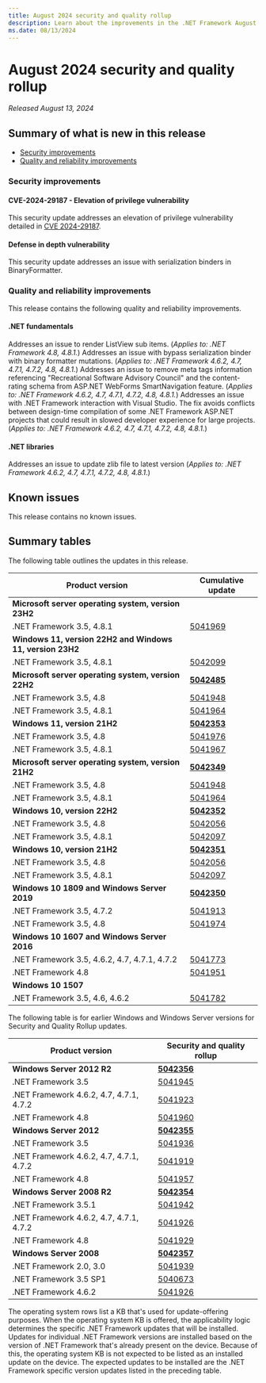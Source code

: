 ```yaml
---
title: August 2024 security and quality rollup
description: Learn about the improvements in the .NET Framework August 2024 security and quality rollup.
ms.date: 08/13/2024
---
```

# August 2024 security and quality rollup

_Released August 13, 2024_

## Summary of what is new in this release

- [Security improvements](#security-improvements)
- [Quality and reliability improvements](#quality-and-reliability-improvements)

### Security improvements

#### CVE-2024-29187 - Elevation of privilege vulnerability

This security update addresses an elevation of privilege vulnerability detailed in [CVE 2024-29187](https://msrc.microsoft.com/update-guide/vulnerability/CVE-2024-29187).

#### Defense in depth vulnerability

This security update addresses an issue with serialization binders in BinaryFormatter.

### Quality and reliability improvements

This release contains the following quality and reliability improvements.

#### .NET fundamentals

Addresses an issue to render ListView sub items. (*Applies to: .NET Framework 4.8, 4.8.1.*)
Addresses an issue with bypass serialization binder with binary formatter mutations. (*Applies to: .NET Framework 4.6.2, 4.7, 4.7.1, 4.7.2, 4.8, 4.8.1.*)
Addresses an issue to remove meta tags information referencing "Recreational Software Advisory Council" and the content-rating schema from ASP.NET WebForms SmartNavigation feature. (*Applies to: .NET Framework 4.6.2, 4.7, 4.7.1, 4.7.2, 4.8, 4.8.1.*)
Addresses an issue with .NET Framework interaction with Visual Studio.  The fix avoids conflicts between design-time compilation of some .NET Framework ASP.NET projects that could result in slowed developer experience for large projects. (*Applies to: .NET Framework 4.6.2, 4.7, 4.7.1, 4.7.2, 4.8, 4.8.1.*)

#### .NET libraries

Addresses an issue to update zlib file to latest version (*Applies to: .NET Framework 4.6.2, 4.7, 4.7.1, 4.7.2, 4.8, 4.8.1.*)

## Known issues

This release contains no known issues.  

## Summary tables

The following table outlines the updates in this release.

| Product version | Cumulative update |
| --- | --- |
| **Microsoft server operating system, version 23H2** | |
| .NET Framework 3.5, 4.8.1 | [5041969](https://support.microsoft.com/kb/5041969) |
| **Windows 11, version 22H2 and Windows 11, version 23H2** | |
| .NET Framework 3.5, 4.8.1 | [5042099](https://support.microsoft.com/kb/5042099) |
| **Microsoft server operating system, version 22H2** | **[5042485](https://support.microsoft.com/kb/5042485)** |
| .NET Framework 3.5, 4.8 | [5041948](https://support.microsoft.com/kb/5041948) |
| .NET Framework 3.5, 4.8.1 | [5041964](https://support.microsoft.com/kb/5041964) |
| **Windows 11, version 21H2** | **[5042353](https://support.microsoft.com/kb/5042353)** |
| .NET Framework 3.5, 4.8 | [5041976](https://support.microsoft.com/kb/5041976) |
| .NET Framework 3.5, 4.8.1 | [5041967](https://support.microsoft.com/kb/5041967) |
| **Microsoft server operating system, version 21H2** | **[5042349](https://support.microsoft.com/kb/5042349)** |
| .NET Framework 3.5, 4.8 | [5041948](https://support.microsoft.com/kb/5041948) |
| .NET Framework 3.5, 4.8.1 | [5041964](https://support.microsoft.com/kb/5041964) |
| **Windows 10, version 22H2** | **[5042352](https://support.microsoft.com/kb/5042352)** |
| .NET Framework 3.5, 4.8 | [5042056](https://support.microsoft.com/kb/5042056) |
| .NET Framework 3.5, 4.8.1 | [5042097](https://support.microsoft.com/kb/5042097) |
| **Windows 10, version 21H2** | **[5042351](https://support.microsoft.com/kb/5042351)** |
| .NET Framework 3.5, 4.8 | [5042056](https://support.microsoft.com/kb/5042056) |
| .NET Framework 3.5, 4.8.1 | [5042097](https://support.microsoft.com/kb/5042097) |
| **Windows 10 1809 and Windows Server 2019** | **[5042350](https://support.microsoft.com/kb/5042350)** |
| .NET Framework 3.5, 4.7.2 | [5041913](https://support.microsoft.com/kb/5041913) |
| .NET Framework 3.5, 4.8 | [5041974](https://support.microsoft.com/kb/5041974) |
| **Windows 10 1607 and Windows Server 2016** | |
| .NET Framework 3.5, 4.6.2, 4.7, 4.7.1, 4.7.2 | [5041773](https://support.microsoft.com/kb/5041773) |
| .NET Framework 4.8 | [5041951](https://support.microsoft.com/kb/5041951) |
| **Windows 10 1507** | |
| .NET Framework 3.5, 4.6, 4.6.2 | [5041782](https://support.microsoft.com/kb/5041782) |

The following table is for earlier Windows and Windows Server versions for Security and Quality Rollup updates.  

| Product version | Security and quality rollup |
| --- | --- |
| **Windows Server 2012 R2** | **[5042356](https://support.microsoft.com/kb/5042356)** |
| .NET Framework 3.5 | [5041945](https://support.microsoft.com/kb/5041945) |
| .NET Framework 4.6.2, 4.7, 4.7.1, 4.7.2 | [5041923](https://support.microsoft.com/kb/5041923) |
| .NET Framework 4.8 | [5041960](https://support.microsoft.com/kb/5041960) |
| **Windows Server 2012** | **[5042355](https://support.microsoft.com/kb/5042355)** |
| .NET Framework 3.5 | [5041936](https://support.microsoft.com/kb/5041936) |
| .NET Framework 4.6.2, 4.7, 4.7.1, 4.7.2 | [5041919](https://support.microsoft.com/kb/5041919) |
| .NET Framework 4.8 | [5041957](https://support.microsoft.com/kb/5041957) |
| **Windows Server 2008 R2** | **[5042354](https://support.microsoft.com/kb/5042354)** |
| .NET Framework 3.5.1 | [5041942](https://support.microsoft.com/kb/5041942) |
| .NET Framework 4.6.2, 4.7, 4.7.1, 4.7.2 | [5041926](https://support.microsoft.com/kb/5041926)|
| .NET Framework 4.8 |[5041929](https://support.microsoft.com/kb/5041929) |
| **Windows Server 2008** | **[5042357](https://support.microsoft.com/kb/5042357)** |
| .NET Framework 2.0, 3.0 | [5041939](https://support.microsoft.com/kb/5041939) |
| .NET Framework 3.5 SP1 | [5040673](https://support.microsoft.com/kb/5040673) |
| .NET Framework 4.6.2 | [5041926](https://support.microsoft.com/kb/5041926) |

The operating system rows list a KB that's used for update-offering purposes. When the operating system KB is offered, the applicability logic determines the specific .NET Framework updates that will be installed. Updates for individual .NET Framework versions are installed based on the version of .NET Framework that's already present on the device. Because of this, the operating system KB is not expected to be listed as an installed update on the device. The expected updates to be installed are the .NET Framework specific version updates listed in the preceding table.
